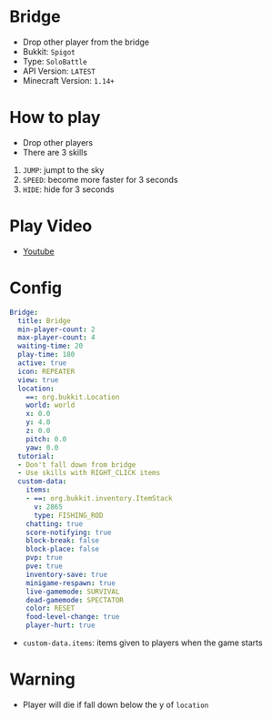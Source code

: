 # Bridge
- Drop other player from the bridge
- Bukkit: `Spigot` <!--  Write bukkit, If event of minigame is only available in specific bukkit-->
- Type: `SoloBattle`
- API Version: `LATEST`
- Minecraft Version: `1.14+`

# How to play
- Drop other players
- There are 3 skills
1. `JUMP`: jumpt to the sky
2. `SPEED`: become more faster for 3 seconds
3. `HIDE`: hide for 3 seconds

# Play Video
- [Youtube](https://www.youtube.com/watch?v=_QPvGaJrpvc)

# Config
```yaml
Bridge:
  title: Bridge
  min-player-count: 2
  max-player-count: 4
  waiting-time: 20
  play-time: 180
  active: true
  icon: REPEATER
  view: true
  location:
    ==: org.bukkit.Location
    world: world
    x: 0.0
    y: 4.0
    z: 0.0
    pitch: 0.0
    yaw: 0.0
  tutorial:
  - Don't fall down from bridge
  - Use skills with RIGHT_CLICK items
  custom-data:
    items:
    - ==: org.bukkit.inventory.ItemStack
      v: 2865
      type: FISHING_ROD
    chatting: true
    score-notifying: true
    block-break: false
    block-place: false
    pvp: true
    pve: true
    inventory-save: true
    minigame-respawn: true
    live-gamemode: SURVIVAL
    dead-gamemode: SPECTATOR
    color: RESET
    food-level-change: true
    player-hurt: true
```
- `custom-data.items`: items given to players when the game starts

# Warning
- Player will die if fall down below the y of `location`